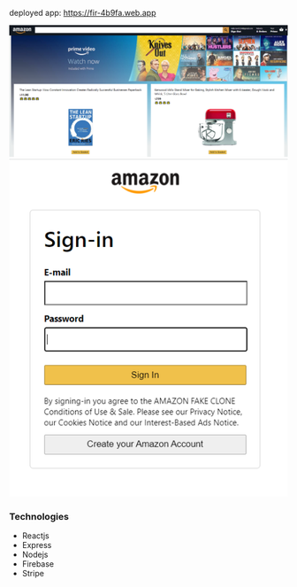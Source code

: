 deployed app: https://fir-4b9fa.web.app
<br />

<div align="center">
  <img alt="Demo" src="https://raw.githubusercontent.com/Ik-williams/Portfolio/main/src/Assets/Projects/amazon-clone/Amazon-Clone.png" />
</div>

<div align="center">
  <img alt="Demo" src="https://raw.githubusercontent.com/Ik-williams/Portfolio/main/src/Assets/Projects/amazon-clone/Amazon-Clone-Signin.png" />
</div>

### Technologies

<ul>
    <li>Reactjs</li>
    <li>Express</li>
    <li>Nodejs</li>
    <li>Firebase</li>
    <li>Stripe</li>
</ul>
